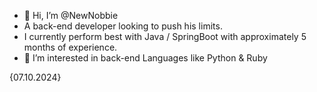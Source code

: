 - 👋 Hi, I’m @NewNobbie
- A back-end developer looking to push his limits. 
- I currently perform best with Java / SpringBoot with approximately 5 months of experience.
- 👀 I’m interested in back-end Languages like Python & Ruby

{07.10.2024}
